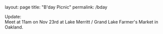 layout: page
title: "B'day Picnic"
permalink: /bday

Update: <br>
Meet at 11am on Nov 23rd at Lake Merritt / Grand Lake Farmer's Market in Oakland. 
